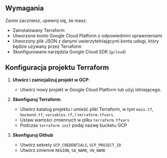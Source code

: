 ## Wymagania

Zanim zaczniesz, upewnij się, że masz:
- Zainstalowany Terraform
- Utworzone konto Google Cloud Platform z odpowiednimi uprawnieniami
- Utworzony plik JSON z danymi uwierzytelniającymi konta usługi, który będzie używany przez Terraform
- Skonfigurowane narzędzia Google Cloud SDK (`gcloud`)

## Konfiguracja projektu Terraform

1. **Utwórz i zainicjalizuj projekt w GCP**:
   - Utwórz nowy projekt w Google Cloud Platform lub użyj istniejącego.

2. **Skonfiguruj Terraform**:
   - Utwórz katalog projektu i umieść pliki Terraform, w tym `main.tf`, `backend.tf`, `variables.tf`, i `terraform.tfvars`.
   - Ustaw wartości zmiennych w pliku `terraform.tfvars`
   - Podczas `terraform init` podaj nazwę bucketu GCP

3. **Skonfiguruj Github**
   - Utwórz sekrety `GCP_CREDENTIALS`, `GCP_PROJECT_ID`
   - Utwórz zmienne `REGION`, `SA_NAME`, `VN_NAME`


